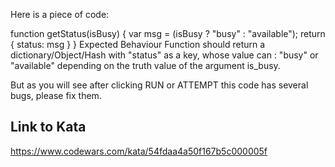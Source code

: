 Here is a piece of code:

function getStatus(isBusy) {
  var msg = (isBusy ? "busy" : "available");
  return 
  {
    status: msg
  }
}
Expected Behaviour
Function should return a dictionary/Object/Hash with "status" as a key, whose value can : "busy" or "available" depending on the truth value of the argument is_busy.

But as you will see after clicking RUN or ATTEMPT this code has several bugs, please fix them.

## Link to Kata
https://www.codewars.com/kata/54fdaa4a50f167b5c000005f